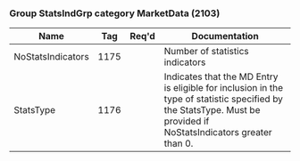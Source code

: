 ### Group StatsIndGrp category MarketData (2103)

| Name              | Tag  | Req'd | Documentation                                                                                                                               |
|-------------------|------|----------|-------------------------------------------------------------------------------------------------------------------------------|
| NoStatsIndicators | 1175 |       | Number of statistics indicators                                                                                                                               |
| StatsType         | 1176 |       | Indicates that the MD Entry is eligible for inclusion in the type of statistic specified by the StatsType. Must be provided if NoStatsIndicators greater than 0. |

